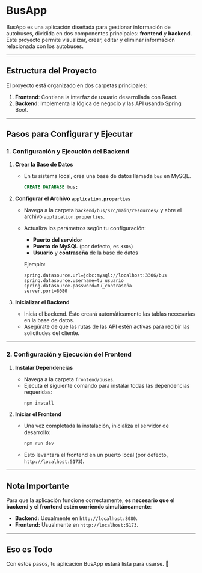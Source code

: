 # **BusApp**

BusApp es una aplicación diseñada para gestionar información de autobuses, dividida en dos componentes principales: **frontend** y **backend**. Este proyecto permite visualizar, crear, editar y eliminar información relacionada con los autobuses.

---

## **Estructura del Proyecto**

El proyecto está organizado en dos carpetas principales:

1. **Frontend**: Contiene la interfaz de usuario desarrollada con React.
2. **Backend**: Implementa la lógica de negocio y las API usando Spring Boot.

---

## **Pasos para Configurar y Ejecutar**

### **1. Configuración y Ejecución del Backend**

1. **Crear la Base de Datos**
   - En tu sistema local, crea una base de datos llamada `bus` en MySQL.
     ```sql
     CREATE DATABASE bus;
     ```

2. **Configurar el Archivo `application.properties`**
   - Navega a la carpeta `backend/bus/src/main/resources/` y abre el archivo `application.properties`.
   - Actualiza los parámetros según tu configuración:
     - **Puerto del servidor**
     - **Puerto de MySQL** (por defecto, es `3306`)
     - **Usuario** y **contraseña** de la base de datos

     Ejemplo:
     ```properties
     spring.datasource.url=jdbc:mysql://localhost:3306/bus
     spring.datasource.username=tu_usuario
     spring.datasource.password=tu_contraseña
     server.port=8080
     ```

3. **Inicializar el Backend**
   - Inicia el backend. Esto creará automáticamente las tablas necesarias en la base de datos.
   - Asegúrate de que las rutas de las API estén activas para recibir las solicitudes del cliente.

---

### **2. Configuración y Ejecución del Frontend**

1. **Instalar Dependencias**
   - Navega a la carpeta `frontend/buses`.
   - Ejecuta el siguiente comando para instalar todas las dependencias requeridas:
     ```bash
     npm install
     ```

2. **Iniciar el Frontend**
   - Una vez completada la instalación, inicializa el servidor de desarrollo:
     ```bash
     npm run dev
     ```
   - Esto levantará el frontend en un puerto local (por defecto, `http://localhost:5173`).

---

## **Nota Importante**

Para que la aplicación funcione correctamente, **es necesario que el backend y el frontend estén corriendo simultáneamente**:

- **Backend:** Usualmente en `http://localhost:8080`.
- **Frontend:** Usualmente en `http://localhost:5173`.

---

## **Eso es Todo**

Con estos pasos, tu aplicación BusApp estará lista para usarse. 🚀

